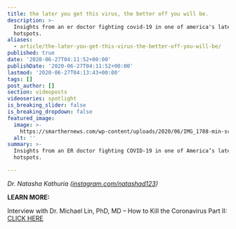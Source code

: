 ```yaml
---
title: the later you get this virus, the better off you will be.
description: >-
  Insights from an er doctor fighting covid-19 in one of america's latest
  hotspots.
aliases:
  - article/the-later-you-get-this-virus-the-better-off-you-will-be/
published: true
date: '2020-06-27T04:11:52+00:00'
publishDate: '2020-06-27T04:11:52+00:00'
lastmod: '2020-06-27T04:13:43+00:00'
tags: []
post_author: []
section: videoposts
videoseries: spotlight
is_breaking_slider: false
is_breaking_dropdown: false
featured_image:
  image: >-
    https://smarthernews.com/wp-content/uploads/2020/06/IMG_1788-min-scaled-e1593231158465-1024x740.jpg
  alt: ''
summary: >-
  Insights from an ER doctor fighting COVID-19 in one of America’s latest
  hotspots.

---
```

_Dr. Natasha Kathuria ([instagram.com/natashad123](\"http://instgram.com/natashad123\"))_

**LEARN MORE:** 

Interview with Dr. Michael Lin, PhD, MD – How to Kill the Coronavirus Part II: [CLICK HERE](\"https://smarthernews.com/article/how-to-kill-the-new-coronavirus-part-ii/\")